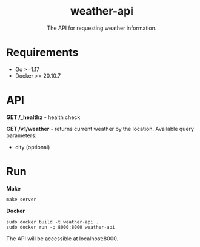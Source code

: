 <div align="center">
    <h1>weather-api</h1>
    <p>The API for requesting weather information.</p>
</div>

# Requirements
* Go >=1.17
* Docker >= 20.10.7

# API
**GET /_healthz** - health check

**GET /v1/weather** - returns current weather by the location. Available query parameters:
* city (optional)


# Run
**Make**
```
make server
```

**Docker**
```
sudo docker build -t weather-api .
sudo docker run -p 8000:8000 weather-api
```

The API will be accessible at localhost:8000.
